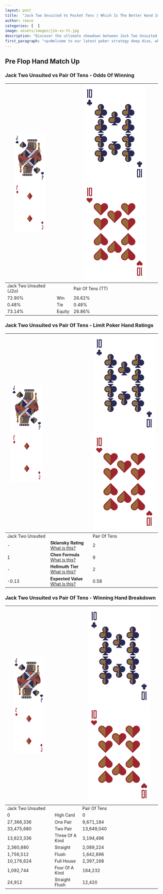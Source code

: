 ```yaml
---
layout: post
title:  "Jack Two Unsuited Vs Pocket Tens | Which Is The Better Hand In Poker? A Complete Guide"
author: reece
categories: [  ]
image: assets/images/j2o-vs-tt.jpg
description: "Discover the ultimate showdown between Jack Two Unsuited and Pair Of Tens in poker! Uncover the odds, strategies, and scenarios where one hand triumphs over the other. Get ready to up your poker game with this thrilling analysis."
first_paragraph: "<p>Welcome to our latest poker strategy deep dive, where we're pitting two distinct hands against each other in a high-stakes showdown: Jack Two Unsuited vs Pair Of Tens.</p><p>In the dynamic world of poker, every decision counts, and knowing which hand holds the upper hand is key to your success at the table.</p><p>In this article, we'll dissect these two hands, explore the scenarios where one dominates the other, and equip you with the knowledge to make strategic choices that can tip the odds in your favor.</p><p>Get ready to unravel the intriguing dynamics of these poker hands and elevate your game to new heights.</p>"
---
```




[comment]: # (sp0)

## Pre Flop Hand Match Up

<div class="table hand-ratings" markdown="1"> 



### Jack Two Unsuited vs Pair Of Tens - Odds Of Winning


    
| ![image info](assets/images/hand1/J.png) ![image info](assets/images/hand1/2o.png) |  | ![image info](assets/images/hand2/T.png) ![image info](assets/images/hand2/To.png) |
| -------- | -------- | -------- |
| Jack Two Unsuited (J2o) |  | Pair Of Tens (TT) |
| 72.90% | Win | 26.62% |
| 0.48% | Tie | 0.48% |
| 73.14% | Equity | 26.86% |




[comment]: # (sp1)



### Jack Two Unsuited vs Pair Of Tens - Limit Poker Hand Ratings


    
| ![image info](assets/images/hand1/J.png) ![image info](assets/images/hand1/2o.png) |  | ![image info](assets/images/hand2/T.png) ![image info](assets/images/hand2/To.png) |
| -------- | -------- | -------- |
| Jack Two Unsuited |  | Pair Of Tens |
| - | **Sklansky Rating** [What is this?](/sklansky-rating-explained) | 2 |
| 1 | **Chen Formula** [What is this?](/chen-formula-explained) | 9 |
| - | **Hellmuth Tier** [What is this?](/Hellmuth-tier-explained) | 2 |
| -0.13 | **Expected Value** [What is this?](/expected-value-explained) | 0.58 |




[comment]: # (sp2)



### Jack Two Unsuited vs Pair Of Tens - Winning Hand Breakdown


    
| ![image info](assets/images/hand1/J.png) ![image info](assets/images/hand1/2o.png) |  | ![image info](assets/images/hand2/T.png) ![image info](assets/images/hand2/To.png) |
| -------- | -------- | -------- |
| Jack Two Unsuited |  | Pair Of Tens |
| 0 | High Card | 0 |
| 27,366,336 | One Pair | 9,671,184 |
| 33,475,680 | Two Pair | 13,649,040 |
| 13,623,336 | Three Of A Kind | 3,194,496 |
| 2,360,880 | Straight | 2,089,224 |
| 1,756,512 | Flush | 1,642,896 |
| 10,176,624 | Full House | 2,397,168 |
| 1,092,744 | Four Of A Kind | 164,232 |
| 24,912 | Straight Flush | 12,420 |




[comment]: # (sp3)



</div>

[comment]: # (sp4)



[comment]: # (sp5)


